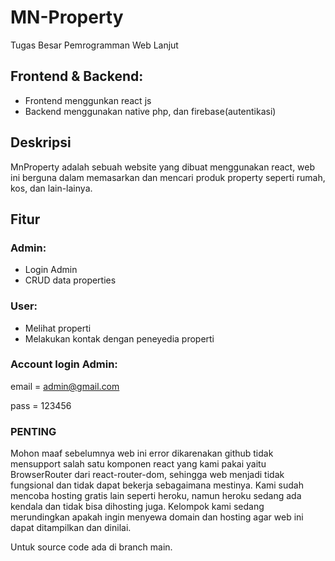 # MN-Property
Tugas Besar Pemrogramman Web Lanjut

## Frontend & Backend:
- Frontend menggunkan react js
- Backend menggunakan native php, dan firebase(autentikasi)

## Deskripsi
MnProperty adalah sebuah website yang dibuat menggunakan react, web ini berguna dalam memasarkan dan mencari produk property seperti rumah, kos, dan lain-lainya.

## Fitur
### Admin:
- Login Admin
- CRUD data properties
### User:
- Melihat properti
- Melakukan kontak dengan peneyedia properti

### Account login Admin:
email = admin@gmail.com

pass  = 123456

### PENTING
Mohon maaf sebelumnya web ini error dikarenakan github tidak mensupport salah satu komponen react yang kami pakai yaitu BrowserRouter dari react-router-dom, sehingga web menjadi tidak fungsional dan tidak dapat bekerja sebagaimana mestinya. Kami sudah mencoba hosting gratis lain seperti heroku, namun heroku sedang ada kendala dan tidak bisa dihosting juga. Kelompok kami sedang merundingkan apakah ingin menyewa domain dan hosting agar web ini dapat ditampilkan dan dinilai.

Untuk source code ada di branch main.
